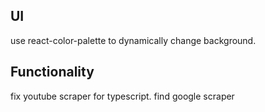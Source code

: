 ## UI

use react-color-palette to dynamically change background.


## Functionality
fix youtube scraper for typescript.
find google scraper
